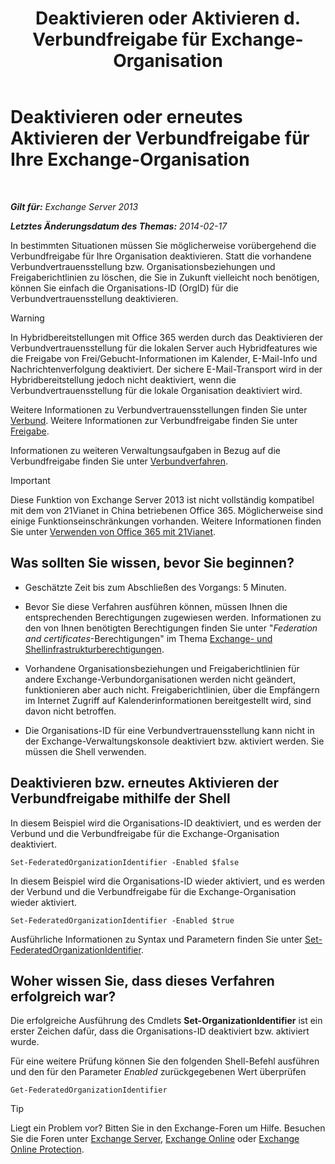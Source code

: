 ﻿---
title: 'Deaktivieren oder Aktivieren d. Verbundfreigabe für Exchange-Organisation'
TOCTitle: Deaktivieren oder erneutes Aktivieren der Verbundfreigabe für Ihre Exchange-Organisation
ms:assetid: d36490d8-0268-47b9-a6d4-e56427f1b02e
ms:mtpsurl: https://technet.microsoft.com/de-de/library/JJ657497(v=EXCHG.150)
ms:contentKeyID: 50476790
ms.date: 04/24/2018
mtps_version: v=EXCHG.150
ms.translationtype: HT
---

# Deaktivieren oder erneutes Aktivieren der Verbundfreigabe für Ihre Exchange-Organisation

 

_**Gilt für:** Exchange Server 2013_

_**Letztes Änderungsdatum des Themas:** 2014-02-17_

In bestimmten Situationen müssen Sie möglicherweise vorübergehend die Verbundfreigabe für Ihre Organisation deaktivieren. Statt die vorhandene Verbundvertrauensstellung bzw. Organisationsbeziehungen und Freigaberichtlinien zu löschen, die Sie in Zukunft vielleicht noch benötigen, können Sie einfach die Organisations-ID (OrgID) für die Verbundvertrauensstellung deaktivieren.


> [!WARNING]
> In Hybridbereitstellungen mit Office&nbsp;365 werden durch das Deaktivieren der Verbundvertrauensstellung für die lokalen Server auch Hybridfeatures wie die Freigabe von Frei/Gebucht-Informationen im Kalender, E-Mail-Info und Nachrichtenverfolgung deaktiviert. Der sichere E-Mail-Transport wird in der Hybridbereitstellung jedoch nicht deaktiviert, wenn die Verbundvertrauensstellung für die lokale Organisation deaktiviert wird.



Weitere Informationen zu Verbundvertrauensstellungen finden Sie unter [Verbund](federation-exchange-2013-help.md). Weitere Informationen zur Verbundfreigabe finden Sie unter [Freigabe](sharing-exchange-2013-help.md).

Informationen zu weiteren Verwaltungsaufgaben in Bezug auf die Verbundfreigabe finden Sie unter [Verbundverfahren](federation-procedures-exchange-2013-help.md).


> [!IMPORTANT]
> Diese Funktion von Exchange Server 2013 ist nicht vollständig kompatibel mit dem von 21Vianet in China betriebenen Office 365. Möglicherweise sind einige Funktionseinschränkungen vorhanden. Weitere Informationen finden Sie unter <A href="https://go.microsoft.com/fwlink/?linkid=313640">Verwenden von Office 365 mit 21Vianet</A>.



## Was sollten Sie wissen, bevor Sie beginnen?

  - Geschätzte Zeit bis zum Abschließen des Vorgangs: 5 Minuten.

  - Bevor Sie diese Verfahren ausführen können, müssen Ihnen die entsprechenden Berechtigungen zugewiesen werden. Informationen zu den von Ihnen benötigten Berechtigungen finden Sie unter "*Federation and certificates*-Berechtigungen" im Thema [Exchange- und Shellinfrastrukturberechtigungen](exchange-and-shell-infrastructure-permissions-exchange-2013-help.md).

  - Vorhandene Organisationsbeziehungen und Freigaberichtlinien für andere Exchange-Verbundorganisationen werden nicht geändert, funktionieren aber auch nicht. Freigaberichtlinien, über die Empfängern im Internet Zugriff auf Kalenderinformationen bereitgestellt wird, sind davon nicht betroffen.

  - Die Organisations-ID für eine Verbundvertrauensstellung kann nicht in der Exchange-Verwaltungskonsole deaktiviert bzw. aktiviert werden. Sie müssen die Shell verwenden.

## Deaktivieren bzw. erneutes Aktivieren der Verbundfreigabe mithilfe der Shell

In diesem Beispiel wird die Organisations-ID deaktiviert, und es werden der Verbund und die Verbundfreigabe für die Exchange-Organisation deaktiviert.

    Set-FederatedOrganizationIdentifier -Enabled $false

In diesem Beispiel wird die Organisations-ID wieder aktiviert, und es werden der Verbund und die Verbundfreigabe für die Exchange-Organisation wieder aktiviert.

    Set-FederatedOrganizationIdentifier -Enabled $true

Ausführliche Informationen zu Syntax und Parametern finden Sie unter [Set-FederatedOrganizationIdentifier](https://technet.microsoft.com/de-de/library/dd351037\(v=exchg.150\)).

## Woher wissen Sie, dass dieses Verfahren erfolgreich war?

Die erfolgreiche Ausführung des Cmdlets **Set-OrganizationIdentifier** ist ein erster Zeichen dafür, dass die Organisations-ID deaktiviert bzw. aktiviert wurde.

Für eine weitere Prüfung können Sie den folgenden Shell-Befehl ausführen und den für den Parameter *Enabled* zurückgegebenen Wert überprüfen

    Get-FederatedOrganizationIdentifier


> [!TIP]
> Liegt ein Problem vor? Bitten Sie in den Exchange-Foren um Hilfe. Besuchen Sie die Foren unter <A href="https://go.microsoft.com/fwlink/p/?linkid=60612">Exchange Server</A>, <A href="https://go.microsoft.com/fwlink/p/?linkid=267542">Exchange Online</A> oder <A href="https://go.microsoft.com/fwlink/p/?linkid=285351">Exchange Online Protection</A>.


